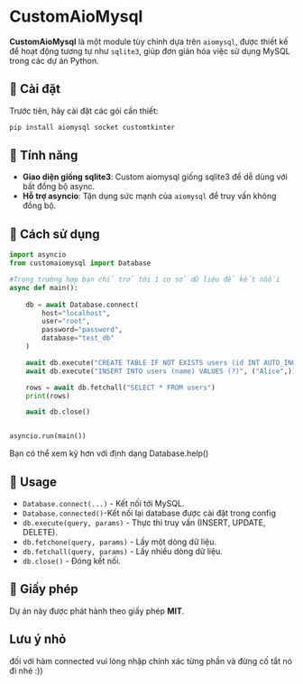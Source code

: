 # CustomAioMysql

**CustomAioMysql** là một module tùy chỉnh dựa trên `aiomysql`, được thiết kế để hoạt động tương tự như `sqlite3`, giúp đơn giản hóa việc sử dụng MySQL trong các dự án Python.

## 🚀 Cài đặt

Trước tiên, hãy cài đặt các gói cần thiết:

```sh
pip install aiomysql socket customtkinter
```

## 📌 Tính năng

- **Giao diện giống sqlite3**: Custom aiomysql giống sqlite3 để dễ dùng với bất đồng bộ async.
- **Hỗ trợ asyncio**: Tận dụng sức mạnh của `aiomysql` để truy vấn không đồng bộ.
## 🔧 Cách sử dụng

```python
import asyncio
from customaiomysql import Database

#Trong trường hợp bạn chỉ trở tới 1 cơ sở dữ liệu để kết nôối
async def main():
    
    db = await Database.connect(
        host="localhost",
        user="root",
        password="password",
        database="test_db"
    )

    await db.execute("CREATE TABLE IF NOT EXISTS users (id INT AUTO_INCREMENT PRIMARY KEY, name TEXT)")
    await db.execute("INSERT INTO users (name) VALUES (?)", ("Alice",))

    rows = await db.fetchall("SELECT * FROM users")
    print(rows)

    await db.close()


asyncio.run(main())
```
Bạn có thể xem kỹ hơn với định dạng Database.help()
## 📜 Usage

- `Database.connect(...)` - Kết nối tới MySQL.
- `Database.connected()`-Kết nối lại database được cài đặt trong config
- `db.execute(query, params)` - Thực thi truy vấn (INSERT, UPDATE, DELETE).
- `db.fetchone(query, params)` - Lấy một dòng dữ liệu.
- `db.fetchall(query, params)` - Lấy nhiều dòng dữ liệu.
- `db.close()` - Đóng kết nối.

## 📄 Giấy phép

Dự án này được phát hành theo giấy phép **MIT**.

## Lưu ý nhỏ
đối với hàm connected vui lòng nhập chính xác từng phần và đừng cố tắt nó đi nhé :))